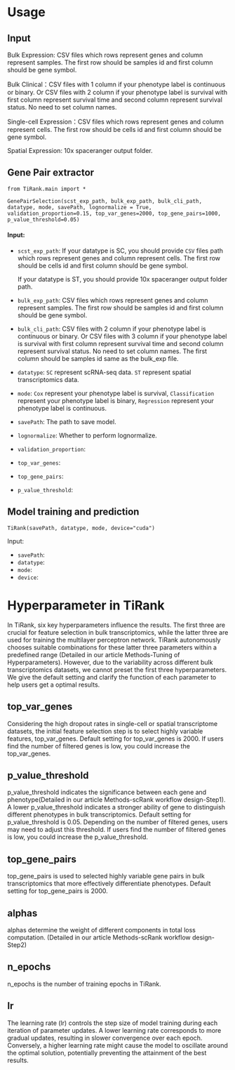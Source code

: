 # Usage

## Input
Bulk Expression: CSV files which rows represent genes and column represent samples. The first row should be samples id and first column should be gene symbol.

Bulk Clinical：CSV files with 1 column if your phenotype label is continuous or binary. Or CSV files with 2 column if your phenotype label is survival with first column represent survival time and second column represent survival status. No need to set column names.

Single-cell Expression：CSV files which rows represent genes and column represent cells. The first row should be cells id and first column should be gene symbol.

Spatial Expression: 10x spaceranger output folder.
## Gene Pair extractor
```
from TiRank.main import *

GenePairSelection(scst_exp_path, bulk_exp_path, bulk_cli_path, datatype, mode, savePath, lognormalize = True, validation_proportion=0.15, top_var_genes=2000, top_gene_pairs=1000, p_value_threshold=0.05)
```
#### Input:

* ```scst_exp_path```: If your datatype is SC, you should provide ```CSV``` files path which rows represent genes and column represent cells. The first row should be cells id and first column should be gene symbol.
  
  If your datatype is ST, you should provide 10x spaceranger output folder path.
* ```bulk_exp_path```: CSV files which rows represent genes and column represent samples. The first row should be samples id and first column should be gene symbol.
* ```bulk_cli_path```: CSV files with 2 column if your phenotype label is continuous or binary. Or CSV files with 3 column if your phenotype label is survival with first column represent survival time and second column represent survival status. No need to set column names. The first column should be samples id same as the bulk_exp file.
* ```datatype```: ```SC``` represent scRNA-seq data. ```ST``` represent spatial transcriptomics data.
* ```mode```: ```Cox``` represent your phenotype label is survival, ```Classification``` represent your phenotype label is binary, ```Regression``` represent your phenotype label is continuous.
* ```savePath```: The path to save model.
* ```lognormalize```: Whether to perform lognormalize.
* ```validation_proportion```:
* ```top_var_genes```:
* ```top_gene_pairs```:
* ```p_value_threshold```:

## Model training and prediction
```
TiRank(savePath, datatype, mode, device="cuda")
```
Input:

* ```savePath```:
* ```datatype```:
* ```mode```:
* ```device```:


# Hyperparameter in TiRank
In TiRank, six key hyperparameters influence the results. The first three are crucial for feature selection in bulk transcriptomics, while the latter three are used for training the multilayer perceptron network. TiRank autonomously chooses suitable combinations for these latter three parameters within a predefined range (Detailed in our article Methods-Tuning of Hyperparameters). However, due to the variability across different bulk transcriptomics datasets, we cannot preset the first three hyperparameters. We give the default setting and clarify the function of each parameter to help users get a optimal results.
## top_var_genes
Considering the high dropout rates in single-cell or spatial transcriptome datasets, the initial feature selection step is to select highly variable features, top_var_genes. Default setting for top_var_genes is 2000. If users find the number of filtered genes is low, you could increase the top_var_genes.
## p_value_threshold
p_value_threshold indicates the significance between each gene and phenotype(Detailed in our article Methods-scRank workflow design-Step1). A lower p_value_threshold indicates a stronger ability of gene to distinguish different phenotypes in bulk transcriptomics. Default setting for p_value_threshold is 0.05. Depending on the number of filtered genes, users may need to adjust this threshold. If users find the number of filtered genes is low, you could increase the p_value_threshold.
## top_gene_pairs
top_gene_pairs is used to selected highly variable gene pairs in bulk transcriptomics that more effectively differentiate phenotypes. Default setting for top_gene_pairs is 2000.
## alphas
alphas determine the weight of different components in total loss computation. (Detailed in our article Methods-scRank workflow design-Step2)
## n_epochs
n_epochs is the number of training epochs in TiRank.
## lr
The learning rate (lr) controls the step size of model training during each iteration of parameter updates. A lower learning rate corresponds to more gradual updates, resulting in slower convergence over each epoch. Conversely, a higher learning rate might cause the model to oscillate around the optimal solution, potentially preventing the attainment of the best results.
